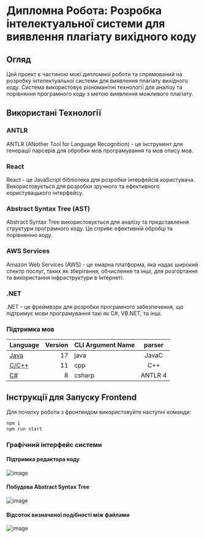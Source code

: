 # Дипломна Робота: Розробка інтелектуальної системи для виявлення плагіату вихідного коду

## Огляд

Цей проект є частиною моєї дипломної роботи та спрямований на розробку інтелектуальної системи для виявлення плагіату вихідного коду. Система використовує різноманітні технології для аналізу та порівняння програмного коду з метою виявлення можливого плагіату.

## Використані Технології

### ANTLR

ANTLR (ANother Tool for Language Recognition) - це інструмент для генерації парсерів для обробки мов програмування та мов опису мов.

### React

React - це JavaScript бібліотека для розробки інтерфейсів користувача. Використовується для розробки зручного та ефективного користувацького інтерфейсу.

### Abstract Syntax Tree (AST)

Abstract Syntax Tree використовується для аналізу та представлення структури програмного коду. Це сприяє ефективній обробці та порівнянню коду.

### AWS Services

Amazon Web Services (AWS) - це хмарна платформа, яка надає широкий спектр послуг, таких як зберігання, обчислення та інші, для розгортання та використання інфраструктури в Інтернеті.

### .NET

.NET - це фреймворк для розробки програмного забезпечення, що підтримує мови програмування такі як C#, VB.NET, та інші.

### Підтримка мов
| Language                                               | Version | CLI Argument Name |  parser   |
|--------------------------------------------------------|--------:|-------------------|:---------:|
| [Java](https://www.java.com)                           |      17 | java              |   JavaC   |
| [C/C++](https://isocpp.org)                            |      11 | cpp               |     С++   |
| [C#](https://docs.microsoft.com/en-us/dotnet/csharp/)  |       8 | csharp            |  ANTLR 4  |

## Інструкції для Запуску Frontend

Для початку роботи з фронтендом використовуйте наступні команди:

```bash
npm i
npm run start
```
### Графічний інтерфейс системи

#### Підтримка редактора коду
![image](https://github.com/Vovchyk69/DiplomaThesis/assets/70578176/38c03bd4-be31-4359-8512-ed40c85c65e7)

#### Побудова Abstract Syntax Tree
![image](https://github.com/Vovchyk69/DiplomaThesis/assets/70578176/38c4282e-29c6-4733-ad85-97c3578a45a8)

#### Відсоток визначеної подібності між файлами
![image](https://github.com/Vovchyk69/DiplomaThesis/assets/70578176/cdd6e0d6-33cd-4ca3-ac69-cf03300c707d)


